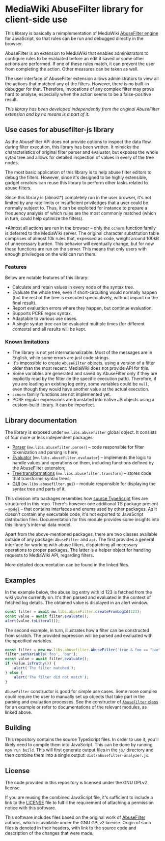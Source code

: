 # MediaWiki AbuseFilter library for client-side use

This library is basically a reimplementation of MediaWiki [AbuseFilter engine](https://www.mediawiki.org/wiki/Extension:AbuseFilter) for JavaScript, so that rules can be run and debugged directly in the browser.

AbuseFilter is an extension to MediaWiki that enables administrators to configure rules to be evaluated before an edit it saved or some other actions are performed. If one of these rules match, it can prevent the user from completing the action. Other measures can be taken as well.

The user interface of AbuseFilter extension allows administrators to view all the actions that matched any of the filters. However, there is no built-in debugger for that. Therefore, invocations of any complex filter may prove hard to analyse, especially when the action seems to be a false-positive result.

*This library has been developed independently from the original AbuseFilter extension and by no means is a part of it.*

## Use cases for abusefilter-js library

As the AbuseFilter API does not provide options to inspect the data flow during filter execution, this library has been written. It mimicks the characteristics of original filter parser and evaluator, but exposes the whole sytax tree and allows for detailed inspection of values in every of the tree nodes.

The most basic application of this library is to help abuse filter editors to debug the filters. However, since it's designed to be highly extensible, gadget creators can reuse this library to perform other tasks related to abuse filters.

Since this library is (almost*) completely run in the user browser, it's not limited by any rate limits or insufficient priviledges that a user could be normally subject to. Thus, it can be exploited for instance to prepare a frequency analysis of which rules are the most commonly matched (which in turn, could help optimize the filters).

*Almost all actions are run in the browser – only the `ccnorm` function family is deferred to the MediaWiki server. The original character substitution table comprises of almost 10k rules that, expessed as code, weight around 100kB of unnecessary burden. This behavior will eventually change, but for now these functions are run on the server. This means that only users with enough priviledges on the wiki can run them.

### Features

Below are notable features of this library:
* Calculate and retain values in every node of the syntax tree.
* Evaluate the whole tree, even if short-circuiting would normally happen (but the rest of the tree is executed speculatively, without impact on the final result).
* Report evaluation errors where they happen, but continue evaluation.
* Supports PCRE regex syntax.
* Adaptable to various use cases.
* A single syntax tree can be evaluated multiple times (for different contexts) and all results will be kept.

### Known limitations

* The library is not yet internationalizable. Most of the messages are in English, while some errors are just code strings.
* It's impossible to create `AbuseFilter` objects, using a version of a filter older than the most recent: MediaWiki does not provide API for this.
* Some variables are generated and saved by AbuseFilter only if they are explicitly read by the filter (in the specific execution path). Therefore, if you are loading an existing log entry, some variables could be `null`, even though they would have another value at the actual execution.
* `ccnorm` family functions are not implemented yet.
* PCRE regular expressions are translated into native JS objects using a custom-build library. It can be imperfect.

## Library documentation

The library is exposed under `mw.libs.abusefilter` global object. It consists of four more or less independent packages:
* [Parser](./docs/Parser.md) (`mw.libs.abusefilter.parser`) – code responsible for filter tokenization and parsing is here;
* [Evaluator](./docs/Evaluator.md) (`mw.libs.abusefilter.evaluator`) – implements the logic to handle values and operations on them, including functions defined by the AbuseFilter extension;
* [Tree transformations](./docs/Transform.md) (`mw.libs.abusefilter.transform`) – stores code that transforms syntax trees;
* [GUI](./docs/GUI.md) (`mw.libs.abusefilter.gui`) – module responsible for displaying the syntax tree and parts of it.

This division into packages resembles how [source TypeScript](./ts/src/) files are structured in this repo. There's however one additional TS package present – [`model`](./docs/Model.md) – that contains interfaces and enums used by other packages. As it doesn't contain any executable code, it's not exported to JavaScript distribution files. Documentation for this module provides some insights into this library's internal data model.

Apart from the above-mentioned packages, there are two classes available outside of any package: `AbuseFilter` and `api`. The first provides a general interface for working with abuse filters, dispatching all necessary operations to proper packages. The latter is a helper object for handling requests to MediaWiki API, regarding filters.

More detailed documentation can be found in the linked files.

## Examples

In the example below, the abuse log entry with id 123 is fetched from the wiki you're currently on. It's then parsed and evaluated in the context of fetched log details. The obtained value is displayed in an alert window.
```js
const filter = await mw.libs.abuseFilter.createFromLogId(123);
const value = await filter.evaluate();
alert(value.toLiteral());
```

The second example, in turn, illustrates how a filter can be constructed from scratch. The provided expression will be parsed and evaluated with the specified variables.
```js
const filter = new mw.libs.abusefilter.AbuseFilter('true & foo == "bar"');
filter.setVariable('foo', 'bar');
const value = await filter.evaluate();
if (value.isTruthy()) {
    alert('The filter matched');
} else {
    alert('The filter did not match');
}
```

`AbuseFilter` constructor is good for simple use cases. Some more complex could require the user to manually set up objects that take part in the parsing and evaluation processes. See the constructor of [`AbuseFilter` class](./ts/src/AbuseFilter.ts) for an example or refer to documentations of the relevant modules, as linked above.

## Building

This repository contains the source TypeScript files. In order to use it, you'll likely need to compile them into JavaScript. This can be done by running `npm run build`. This will first generate output files in the `js/` directory and then combine them into a single output: `dist/abusefilter-analyzer.js`.

## License

The code provided in this repository is licensed under the GNU GPLv2 license.

If you are reusing the combined JavaScript file, it's sufficient to include a link to the [LICENSE](./LICENSE) file to fulfill the requirement of attaching a permission notice with this software.

This software includes files based on the original work of [AbuseFilter](https://www.mediawiki.org/wiki/Extension:AbuseFilter) authors, which is available under the GNU GPLv2 license. Origin of such files is denoted in their headers, with link to the source code and description of the changes that were made.
